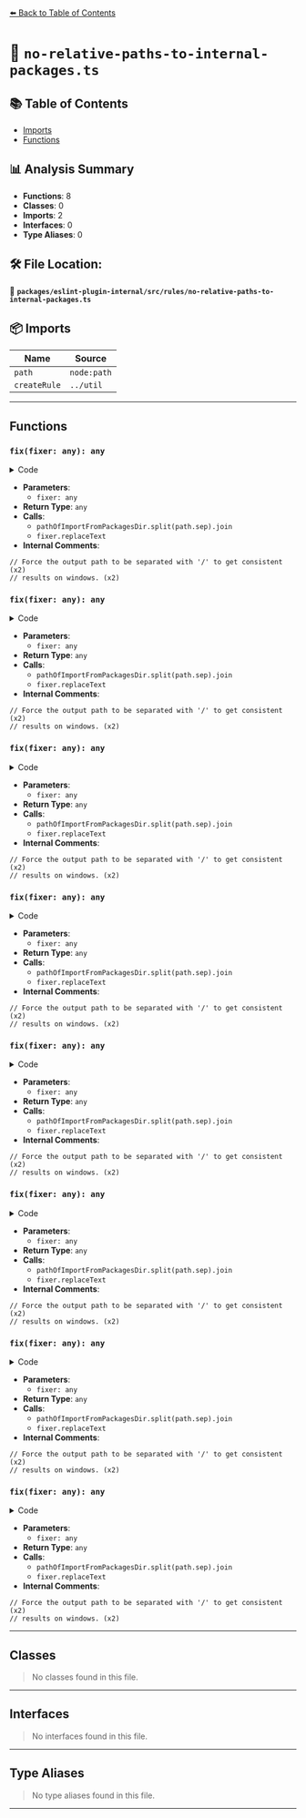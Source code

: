 [⬅️ Back to Table of Contents](../../../../index.md)

# 📄 `no-relative-paths-to-internal-packages.ts`

## 📚 Table of Contents

- [Imports](#imports)
- [Functions](#functions)

## 📊 Analysis Summary

- **Functions**: 8
- **Classes**: 0
- **Imports**: 2
- **Interfaces**: 0
- **Type Aliases**: 0

## 🛠️ File Location:
📂 **`packages/eslint-plugin-internal/src/rules/no-relative-paths-to-internal-packages.ts`**

## 📦 Imports

| Name | Source |
|------|--------|
| `path` | `node:path` |
| `createRule` | `../util` |


---

## Functions

### `fix(fixer: any): any`

<details><summary>Code</summary>

```ts
fixer => {
              // Force the output path to be separated with '/' to get consistent
              // results on windows.
              const platformIndependentRelativePathOfImportFromPackagesDir =
                pathOfImportFromPackagesDir.split(path.sep).join('/');
              return fixer.replaceText(
                importSource,
                `'@typescript-eslint/${platformIndependentRelativePathOfImportFromPackagesDir}'`,
              );
            }
```
</details>

- **Parameters**:
  - `fixer: any`
- **Return Type**: `any`
- **Calls**:
  - `pathOfImportFromPackagesDir.split(path.sep).join`
  - `fixer.replaceText`
- **Internal Comments**:
```
// Force the output path to be separated with '/' to get consistent (x2)
// results on windows. (x2)
```

### `fix(fixer: any): any`

<details><summary>Code</summary>

```ts
fixer => {
              // Force the output path to be separated with '/' to get consistent
              // results on windows.
              const platformIndependentRelativePathOfImportFromPackagesDir =
                pathOfImportFromPackagesDir.split(path.sep).join('/');
              return fixer.replaceText(
                importSource,
                `'@typescript-eslint/${platformIndependentRelativePathOfImportFromPackagesDir}'`,
              );
            }
```
</details>

- **Parameters**:
  - `fixer: any`
- **Return Type**: `any`
- **Calls**:
  - `pathOfImportFromPackagesDir.split(path.sep).join`
  - `fixer.replaceText`
- **Internal Comments**:
```
// Force the output path to be separated with '/' to get consistent (x2)
// results on windows. (x2)
```

### `fix(fixer: any): any`

<details><summary>Code</summary>

```ts
fixer => {
              // Force the output path to be separated with '/' to get consistent
              // results on windows.
              const platformIndependentRelativePathOfImportFromPackagesDir =
                pathOfImportFromPackagesDir.split(path.sep).join('/');
              return fixer.replaceText(
                importSource,
                `'@typescript-eslint/${platformIndependentRelativePathOfImportFromPackagesDir}'`,
              );
            }
```
</details>

- **Parameters**:
  - `fixer: any`
- **Return Type**: `any`
- **Calls**:
  - `pathOfImportFromPackagesDir.split(path.sep).join`
  - `fixer.replaceText`
- **Internal Comments**:
```
// Force the output path to be separated with '/' to get consistent (x2)
// results on windows. (x2)
```

### `fix(fixer: any): any`

<details><summary>Code</summary>

```ts
fixer => {
              // Force the output path to be separated with '/' to get consistent
              // results on windows.
              const platformIndependentRelativePathOfImportFromPackagesDir =
                pathOfImportFromPackagesDir.split(path.sep).join('/');
              return fixer.replaceText(
                importSource,
                `'@typescript-eslint/${platformIndependentRelativePathOfImportFromPackagesDir}'`,
              );
            }
```
</details>

- **Parameters**:
  - `fixer: any`
- **Return Type**: `any`
- **Calls**:
  - `pathOfImportFromPackagesDir.split(path.sep).join`
  - `fixer.replaceText`
- **Internal Comments**:
```
// Force the output path to be separated with '/' to get consistent (x2)
// results on windows. (x2)
```

### `fix(fixer: any): any`

<details><summary>Code</summary>

```ts
fixer => {
              // Force the output path to be separated with '/' to get consistent
              // results on windows.
              const platformIndependentRelativePathOfImportFromPackagesDir =
                pathOfImportFromPackagesDir.split(path.sep).join('/');
              return fixer.replaceText(
                importSource,
                `'@typescript-eslint/${platformIndependentRelativePathOfImportFromPackagesDir}'`,
              );
            }
```
</details>

- **Parameters**:
  - `fixer: any`
- **Return Type**: `any`
- **Calls**:
  - `pathOfImportFromPackagesDir.split(path.sep).join`
  - `fixer.replaceText`
- **Internal Comments**:
```
// Force the output path to be separated with '/' to get consistent (x2)
// results on windows. (x2)
```

### `fix(fixer: any): any`

<details><summary>Code</summary>

```ts
fixer => {
              // Force the output path to be separated with '/' to get consistent
              // results on windows.
              const platformIndependentRelativePathOfImportFromPackagesDir =
                pathOfImportFromPackagesDir.split(path.sep).join('/');
              return fixer.replaceText(
                importSource,
                `'@typescript-eslint/${platformIndependentRelativePathOfImportFromPackagesDir}'`,
              );
            }
```
</details>

- **Parameters**:
  - `fixer: any`
- **Return Type**: `any`
- **Calls**:
  - `pathOfImportFromPackagesDir.split(path.sep).join`
  - `fixer.replaceText`
- **Internal Comments**:
```
// Force the output path to be separated with '/' to get consistent (x2)
// results on windows. (x2)
```

### `fix(fixer: any): any`

<details><summary>Code</summary>

```ts
fixer => {
              // Force the output path to be separated with '/' to get consistent
              // results on windows.
              const platformIndependentRelativePathOfImportFromPackagesDir =
                pathOfImportFromPackagesDir.split(path.sep).join('/');
              return fixer.replaceText(
                importSource,
                `'@typescript-eslint/${platformIndependentRelativePathOfImportFromPackagesDir}'`,
              );
            }
```
</details>

- **Parameters**:
  - `fixer: any`
- **Return Type**: `any`
- **Calls**:
  - `pathOfImportFromPackagesDir.split(path.sep).join`
  - `fixer.replaceText`
- **Internal Comments**:
```
// Force the output path to be separated with '/' to get consistent (x2)
// results on windows. (x2)
```

### `fix(fixer: any): any`

<details><summary>Code</summary>

```ts
fixer => {
              // Force the output path to be separated with '/' to get consistent
              // results on windows.
              const platformIndependentRelativePathOfImportFromPackagesDir =
                pathOfImportFromPackagesDir.split(path.sep).join('/');
              return fixer.replaceText(
                importSource,
                `'@typescript-eslint/${platformIndependentRelativePathOfImportFromPackagesDir}'`,
              );
            }
```
</details>

- **Parameters**:
  - `fixer: any`
- **Return Type**: `any`
- **Calls**:
  - `pathOfImportFromPackagesDir.split(path.sep).join`
  - `fixer.replaceText`
- **Internal Comments**:
```
// Force the output path to be separated with '/' to get consistent (x2)
// results on windows. (x2)
```


---

## Classes

> No classes found in this file.


---

## Interfaces

> No interfaces found in this file.


---

## Type Aliases

> No type aliases found in this file.


---